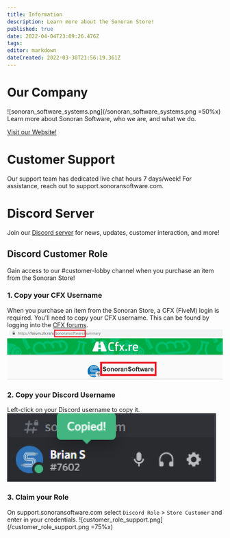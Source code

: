 ```yaml
---
title: Information
description: Learn more about the Sonoran Store!
published: true
date: 2022-04-04T23:09:26.476Z
tags: 
editor: markdown
dateCreated: 2022-03-30T21:56:19.361Z
---
```


# Our Company
![sonoran_software_systems.png](/sonoran_software_systems.png =50%x)
Learn more about Sonoran Software, who we are, and what we do.

[Visit our Website!](https://sonoransoftware.com)

# Customer Support
Our support team has dedicated live chat hours 7 days/week!
For assistance, reach out to support.sonoransoftware.com.

# Discord Server
Join our [Discord server](https://discord.sonoransoftware.com) for news, updates, customer interaction, and more!

## Discord Customer Role
Gain access to our #customer-lobby channel when you purchase an item from the Sonoran Store!

### 1. Copy your CFX Username
When you purchase an item from the Sonoran Store, a CFX (FiveM) login is required. You'll need to copy your CFX username. This can be found by logging into the [CFX forums](https://forum.cfx.re/).
![cfx_username.png](/cfx_username.png)

### 2. Copy your Discord Username
Left-click on your Discord username to copy it.
![discord_username.png](/discord_username.png)

### 3. Claim your Role
On support.sonoransoftware.com select `Discord Role` > `Store Customer` and enter in your credentials.
![customer_role_support.png](/customer_role_support.png =75%x)